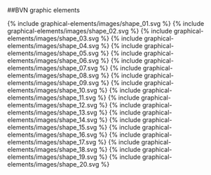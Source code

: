 ##BVN graphic elements

{% include graphical-elements/images/shape_01.svg %}
{% include graphical-elements/images/shape_02.svg %}
{% include graphical-elements/images/shape_03.svg %}
{% include graphical-elements/images/shape_04.svg %}
{% include graphical-elements/images/shape_05.svg %}
{% include graphical-elements/images/shape_06.svg %}
{% include graphical-elements/images/shape_07.svg %}
{% include graphical-elements/images/shape_08.svg %}
{% include graphical-elements/images/shape_09.svg %}
{% include graphical-elements/images/shape_10.svg %}
{% include graphical-elements/images/shape_11.svg %}
{% include graphical-elements/images/shape_12.svg %}
{% include graphical-elements/images/shape_13.svg %}
{% include graphical-elements/images/shape_14.svg %}
{% include graphical-elements/images/shape_15.svg %}
{% include graphical-elements/images/shape_16.svg %}
{% include graphical-elements/images/shape_17.svg %}
{% include graphical-elements/images/shape_18.svg %}
{% include graphical-elements/images/shape_19.svg %}
{% include graphical-elements/images/shape_20.svg %}

